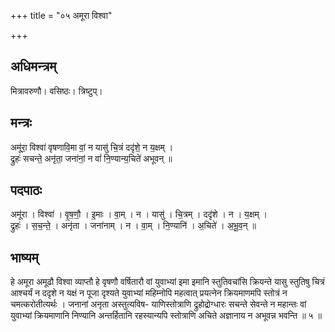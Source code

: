 +++
title = "०५ अमूरा विश्वा"

+++
## अधिमन्त्रम्
मित्रावरुणौ। वसिष्ठः। त्रिष्टुप्।

## मन्त्रः
अमू॑रा॒ विश्वा॑ वृषणावि॒मा वां॒ न यासु॑ चि॒त्रं ददृ॑शे॒ न य॒क्षम् ।  
द्रुहः॑ सचन्ते॒ अनृ॑ता॒ जना॑नां॒ न वां॑ नि॒ण्यान्य॒चिते॑ अभूवन् ॥

## पदपाठः
अमू॑रा । विश्वा॑ । वृ॒ष॒णौ॒ । इ॒माः । वा॒म् । न । यासु॑ । चि॒त्रम् । ददृ॑शे । न । य॒क्षम् ।  
द्रुहः॑ । स॒च॒न्ते॒ । अनृ॑ता । जना॑नाम् । न । वा॒म् । नि॒ण्यानि॑ । अ॒चिते॑ । अ॒भू॒व॒न् ॥

## भाष्यम्
हे अमूरा अमूढौ विश्वा व्याप्तौ हे वृषणौ वर्षितारौ वां युवाभ्यां इमा इमानि स्तुतिवचांसि क्रियन्ते यासु स्तुतिषु चित्रं आश्चर्यं न ददृशे न यक्षं न पूजा दृश्यते युवाभ्यां महिम्नोपि महत्वात् प्रयत्नेन क्रियमाणमपि स्तोत्रं न चमत्करोतीत्यर्थः । जनानां अनृता अस्तुत्यविष- याणिस्तोत्राणि द्रुहोद्रोग्धारः सचन्ते सेवन्ते न महान्तः वां युवाभ्यां क्रियमाणानि निण्यानि अन्तर्हितानि रहस्यान्यपि स्तोत्राणि अचिते अज्ञानाय न अभूवन्न भवन्ति ॥ ५ ॥